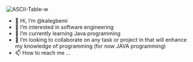 ![ASCII-Table-w](https://github.com/kalegbemi/kalegbemi/assets/139016634/b4da020b-2e80-4d65-930a-fa437d530789)
- 👋 Hi, I’m @kalegbemi
- 👀 I’m interested in software engineering
- 🌱 I’m currently learning Java programming
- 💞️ I’m looking to collaborate on any task or project in that will enhance my knowledge of programming (for now JAVA programming)
- 📫 How to reach me ...

<!---
kalegbemi/kalegbemi is a ✨ special ✨ repository because its `README.md` (this file) appears on your GitHub profile.
You can click the Preview link to take a look at your changes.
--->
